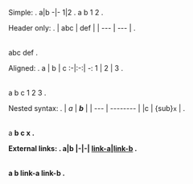 Simple:
.
a|b
-|-
1|2
.
<document source="<src>/index.md">
    <table>
        <tgroup cols="2">
            <colspec colwidth="50">
            <colspec colwidth="50">
            <thead>
                <row>
                    <entry>
                        <paragraph>
                            a
                    <entry>
                        <paragraph>
                            b
            <tbody>
                <row>
                    <entry>
                        <paragraph>
                            1
                    <entry>
                        <paragraph>
                            2
.

Header only:
.
| abc | def |
| --- | --- |
.
<document source="<src>/index.md">
    <table>
        <tgroup cols="2">
            <colspec colwidth="50">
            <colspec colwidth="50">
            <thead>
                <row>
                    <entry>
                        <paragraph>
                            abc
                    <entry>
                        <paragraph>
                            def
.

Aligned:
.
a | b | c
:-|:-:| -:
1 | 2 | 3
.
<document source="<src>/index.md">
    <table>
        <tgroup cols="3">
            <colspec colwidth="33">
            <colspec colwidth="33">
            <colspec colwidth="33">
            <thead>
                <row>
                    <entry classes="text-left">
                        <paragraph>
                            a
                    <entry classes="text-center">
                        <paragraph>
                            b
                    <entry classes="text-right">
                        <paragraph>
                            c
            <tbody>
                <row>
                    <entry classes="text-left">
                        <paragraph>
                            1
                    <entry classes="text-center">
                        <paragraph>
                            2
                    <entry classes="text-right">
                        <paragraph>
                            3
.

Nested syntax:
.
| *a* | __*b*__  |
| --- | -------- |
|c  | {sub}`x` |
.
<document source="<src>/index.md">
    <table>
        <tgroup cols="2">
            <colspec colwidth="50">
            <colspec colwidth="50">
            <thead>
                <row>
                    <entry>
                        <paragraph>
                            <emphasis>
                                a
                    <entry>
                        <paragraph>
                            <strong>
                                <emphasis>
                                    b
            <tbody>
                <row>
                    <entry>
                        <paragraph>
                            c
                    <entry>
                        <paragraph>
                            <subscript>
                                x
.

External links:
.
a|b
|-|-|
[link-a](https://www.google.com/)|[link-b](https://www.python.org/)
.
<document source="<src>/index.md">
    <table>
        <tgroup cols="2">
            <colspec colwidth="50">
            <colspec colwidth="50">
            <thead>
                <row>
                    <entry>
                        <paragraph>
                            a
                    <entry>
                        <paragraph>
                            b
            <tbody>
                <row>
                    <entry>
                        <paragraph>
                            <reference refuri="https://www.google.com/">
                                link-a
                    <entry>
                        <paragraph>
                            <reference refuri="https://www.python.org/">
                                link-b
.
